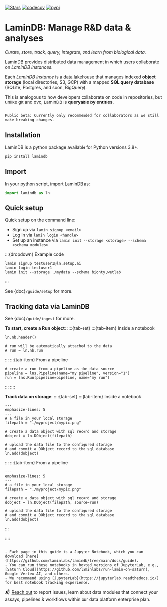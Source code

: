 [![Stars](https://img.shields.io/github/stars/laminlabs/lamindb?logo=GitHub&color=yellow)](https://github.com/laminlabs/lamindb)
[![codecov](https://codecov.io/gh/laminlabs/lamindb/branch/main/graph/badge.svg?token=VKMRJ7OWR3)](https://codecov.io/gh/laminlabs/lamindb)
[![pypi](https://img.shields.io/pypi/v/lamindb?color=blue&label=pypi%20package)](https://pypi.org/project/lamindb)

# LaminDB: Manage R&D data & analyses

_Curate, store, track, query, integrate, and learn from biological data._

LaminDB provides distributed data management in which users collaborate on _LaminDB instances_.

Each _LaminDB instance_ is a [data lakehouse](https://www.databricks.com/glossary/data-lakehouse) that manages indexed **object storage** (local directories, S3, GCP) with a mapped **SQL query database** (SQLite, Postgres, and soon, BigQuery).

This is analogous to how developers collaborate on code in repositories, but unlike git and dvc, LaminDB is **queryable by entities**.

```{warning}

Public beta: Currently only recommended for collaborators as we still make breaking changes.

```

## Installation

LaminDB is a python package available for Python versions 3.8+.

```shell
pip install lamindb
```

## Import

In your python script, import LaminDB as:

```python
import lamindb as ln
```

## Quick setup

Quick setup on the command line:

- Sign up via `lamin signup <email>`
- Log in via `lamin login <handle>`
- Set up an instance via `lamin init --storage <storage> --schema <schema_modules>`

:::{dropdown} Example code

```shell
lamin signup testuser1@ln.setup.ai
lamin login testuser1
lamin init --storage ./mydata --schema bionty,wetlab
```

:::

See {doc}`/guide/setup` for more.

## Tracking data via LaminDB

See {doc}`/guide/ingest` for more.

**To start, create a Run object**:
::::{tab-set}
:::{tab-item} Inside a notebook

```{code-block} python
ln.nb.header()

# run will be automatically attached to the data
# run = ln.nb.run
```

:::
:::{tab-item} From a pipeline

```{code-block} python
# create a run from a pipeline as the data source
pipeline = lns.Pipeline(name="my pipeline", version="1")
run = lns.Run(pipeline=pipeline, name="my run")
```

:::
::::

**Track data on storage**:
::::{tab-set}
:::{tab-item} Inside a notebook

```{code-block} python
---
emphasize-lines: 5
---
# a file in your local storage
filepath = "./myproject/mypic.png"

# create a data object with sql record and storage
dobject = ln.DObject(filepath)

# upload the data file to the configured storage
# and commit a DObject record to the sql database
ln.add(dobject)
```

:::
:::{tab-item} From a pipeline

```{code-block} python
---
emphasize-lines: 5
---
# a file in your local storage
filepath = "./myproject/mypic.png"

# create a data object with sql record and storage
dobject = ln.DObject(filepath, source=run)

# upload the data file to the configured storage
# and commit a DObject record to the sql database
ln.add(dobject)
```

:::

::::

```{tip}

- Each page in this guide is a Jupyter Notebook, which you can download [here](https://github.com/laminlabs/lamindb/tree/main/docs/guide).
- You can run these notebooks in hosted versions of JupyterLab, e.g., [Saturn Cloud](https://github.com/laminlabs/run-lamin-on-saturn), Google Vertex AI, and others.
- We recommend using [JupyterLab](https://jupyterlab.readthedocs.io/) for best notebook tracking experience.

```

📬 [Reach out](https://lamin.ai/contact) to report issues, learn about data modules that connect your assays, pipelines & workflows within our data platform enterprise plan.
